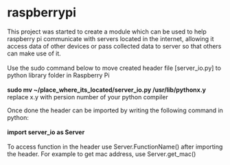# raspberrypi
This project was started to create a module which can be used to help raspberry pi communicate with servers located in the internet, allowing it access data of other devices or pass collected data to server so that others can make use of it.
<br>
<br>
Use the sudo command below to move created header file [server_io.py] to python library folder in Raspberry Pi
<br>
<br>
<b>sudo mv ~/place_where_its_located/server_io.py /usr/lib/pythonx.y</b>
<br>
replace x.y with persion number of your python compiler
<br>

Once done the header can be imported by writing the following command in python:<br><br>
<b>import server_io as Server</b>
<br><br>
To access function in the header use Server.FunctionName() after importing the header. 
For example to get mac address, use Server.get_mac()
